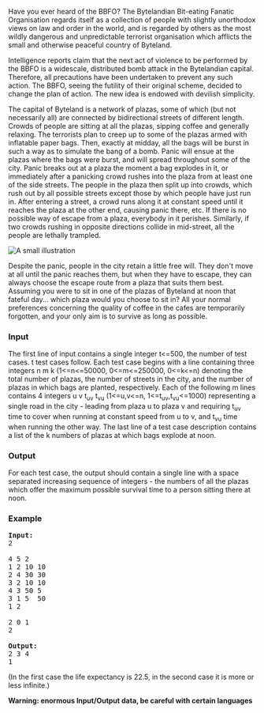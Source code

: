 <p>Have you ever heard of the BBFO? The Bytelandian Bit-eating Fanatic Organisation regards itself as a collection of people with slightly unorthodox views on law and order in the world, and is regarded by others as the most wildly dangerous and unpredictable terrorist organisation which afflicts the small and otherwise peaceful country of Byteland.
</p>
<p>
Intelligence reports claim that the next act of violence to be performed by the BBFO is a widescale, distributed bomb attack in the Bytelandian capital. Therefore, all precautions have been undertaken to prevent any such action.
The BBFO, seeing the futility of their original scheme, decided to change the plan of action. The new idea is endowed with devilish simplicity.
</p>
<p>
The capital of Byteland is a network of plazas, some of which (but not necessarily all) are connected by bidirectional streets of different length. Crowds of people are sitting at all the plazas, sipping coffee and generally relaxing. The terrorists plan to creep up to some of the plazas armed with inflatable paper bags. Then, exactly at midday, all the bags will be burst in such a way as to simulate the bang of a bomb. Panic will ensue at the plazas where the bags were burst, and will spread throughout some of the city. Panic breaks out at a plaza the moment a bag explodes in it, or immediately after a panicking crowd rushes into the plaza from at least one of the side streets. The people in the plaza then split up into crowds, which rush out by all possible streets except those by which people have just run in. After entering a street, a crowd runs along it at constant speed until it reaches the plaza at the other end, causing panic there, etc.  If there is no possible way of escape from a plaza, everybody in it perishes. Similarly, if two crowds rushing in opposite directions collide in mid-street, all the people are lethally trampled.
</p>
<img src="/content/adrian:plazas.png" alt="A small illustration">
<p>
Despite the panic, people in the city retain a little free will. They don't move at all until the panic reaches them, but when they have to escape, they can always choose the escape route from a plaza that suits them best. Assuming you were to sit in one of the plazas of Byteland at noon that fateful day... which plaza would you choose to sit in? All your normal preferences concerning the quality of coffee in the cafes are temporarily forgotten, and your only aim is to survive as long as possible.
</p>

<p>
</p><h3>Input</h3>
<p>The first line of input contains a single integer t&lt;=500, the number of test cases. t test cases follow. Each test case begins with a line containing three integers n m k (1&lt;=n&lt;=50000, 0&lt;=m&lt;=250000, 0&lt;=k&lt;=n) denoting the total number of plazas, the number of streets in the city, and the number of plazas in which bags are planted, respectively. Each of the following m lines contains 4 integers u v t<sub>uv</sub> t<sub>vu</sub> (1&lt;=u,v&lt;=n, 1&lt;=t<sub>uv</sub>,t<sub>vu</sub>&lt;=1000) representing a single road in the city - leading from plaza u to plaza v and requiring t<sub>uv</sub> time to cover when running at constant speed from u to v, and t<sub>vu</sub> time when running the other way. The last line of a test case description contains a list of the k numbers of plazas at which bags explode  at noon.

</p><h3>Output</h3>
<p>For each test case, the output should contain a single line with a space separated increasing sequence of integers - the numbers of all the plazas which offer the maximum possible survival time to a person sitting there at noon.

</p><h3>Example</h3>

<pre><b>Input:</b>
2

4 5 2
1 2 10 10
2 4 30 30
3 2 10 10
4 3 50 5
3 1 5  50
1 2

2 0 1
2

<b>Output:</b>
2 3 4
1
</pre>
<p>
(In the first case the life expectancy is 22.5, in the second case it is more or less infinite.)
</p>
<b>Warning: enormous Input/Output data, be careful with certain languages</b>
